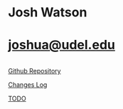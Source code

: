 # Josh Watson
# joshua@udel.edu
<p>
    <img source="Headshot_horizontal.jpg">
</p>
<p><a href="https://github.com/JoshuaWatson7024/JoshuaWatson7024.github.io">Github Repository<a/><p>
<p><a href="https://JoshuaWatson7024.github.io/ChangesLog">Changes Log<a/><p>
<p><a href="https://JoshuaWatson7024.github.io/TODO">TODO<a/><p>